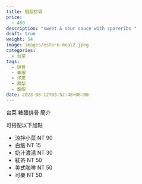 ```yaml
---
title: 糖醋排骨
price:
  - 480
description: "sweet & sour sauce with spareribs "
draft: true
weight: 54
image: images/estern-meal2.jpeg
categories:
  - 台菜
tags:
  - 排骨
  - 青椒
  - 洋蔥
  - 鳳梨
  - 酸甜
date: 2023-08-12T03:52:48+08:00
---
```


台菜 糖醋排骨 簡介

可搭配以下加點

- 涼拌小菜  NT 90
- 白飯 NT 15
- 奶汁濃湯 NT 30
- 紅茶  NT 50
- 美式咖啡 NT 50
- 可樂 NT 50
